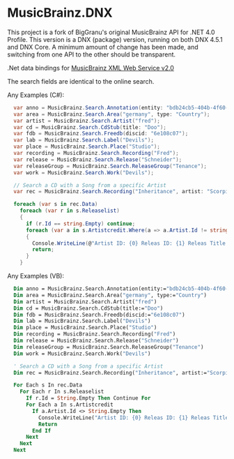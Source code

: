 MusicBrainz.DNX
================

This project is a fork of BigGranu's original MusicBrainz API for .NET 4.0 Profile. This version is a DNX (package) version, running on both DNX 4.5.1 and DNX Core. A minimum amount of change has been made, and switching from one API to the other should be transparent.

.Net data bindings for [MusicBrainz XML Web Service v2.0](http://musicbrainz.org/doc/Development/XML_Web_Service/Version_2/Search)

The search fields are identical to the online search.

Any Examples (C#):
```c#
  var anno = MusicBrainz.Search.Annotation(entity: "bdb24cb5-404b-4f60-bba4-7b730325ae47");
  var area = MusicBrainz.Search.Area("germany", type: "Country");
  var artist = MusicBrainz.Search.Artist("fred");
  var cd = MusicBrainz.Search.CdStub(title: "Doo");
  var fdb = MusicBrainz.Search.Freedb(discid: "6e108c07");
  var lab = MusicBrainz.Search.Label("Devils");
  var place = MusicBrainz.Search.Place("Studio");
  var recording = MusicBrainz.Search.Recording("Fred");
  var release = MusicBrainz.Search.Release("Schneider");
  var releaseGroup = MusicBrainz.Search.ReleaseGroup("Tenance");
  var work = MusicBrainz.Search.Work("Devils");

  // Search a CD with a Song from a specific Artist
  var rec = MusicBrainz.Search.Recording("Inheritance", artist: "Scorpions");

  foreach (var s in rec.Data)
	foreach (var r in s.Releaselist)
	{
	  if (r.Id == string.Empty) continue;
	  foreach (var a in s.Artistcredit.Where(a => a.Artist.Id != string.Empty))
	  {
		Console.WriteLine(@"Artist ID: {0} Releas ID: {1} Releas Title: {2}", a.Artist.Id, r.Id, r.Title);
		return;
	  }
	}
```
Any Examples (VB):
```vb
  Dim anno = MusicBrainz.Search.Annotation(entity:="bdb24cb5-404b-4f60-bba4-7b730325ae47")
  Dim area = MusicBrainz.Search.Area("germany", type:="Country")
  Dim artist = MusicBrainz.Search.Artist("fred")
  Dim cd = MusicBrainz.Search.CdStub(title:="Doo")
  Dim fdb = MusicBrainz.Search.Freedb(discid:="6e108c07")
  Dim lab = MusicBrainz.Search.Label("Devils")
  Dim place = MusicBrainz.Search.Place("Studio")
  Dim recording = MusicBrainz.Search.Recording("Fred")
  Dim release = MusicBrainz.Search.Release("Schneider")
  Dim releaseGroup = MusicBrainz.Search.ReleaseGroup("Tenance")
  Dim work = MusicBrainz.Search.Work("Devils")

  ' Search a CD with a Song from a specific Artist
  Dim rec = MusicBrainz.Search.Recording("Inheritance", artist:="Scorpions")

  For Each s In rec.Data
    For Each r In s.Releaselist
	  If r.Id = String.Empty Then Continue For
	  For Each a In s.Artistcredit
		If a.Artist.Id <> String.Empty Then
		  Console.WriteLine("Artist ID: {0} Releas ID: {1} Releas Title: {2}", a.Artist.Id, r.Id, r.Title)
		  Return
		End If
	  Next
	Next
  Next
```
